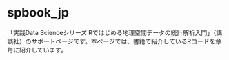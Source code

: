 # spbook_jp
「実践Data Scienceシリーズ Rではじめる地理空間データの統計解析入門」（講談社）のサポートページです。本ページでは、書籍で紹介しているRコードを章毎に紹介しています。
